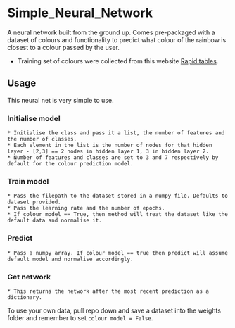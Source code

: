 # Simple_Neural_Network
A neural network built from the ground up. 
Comes pre-packaged with a dataset of colours and functionality to predict what colour of the rainbow is closest to a colour passed by the user.

* Training set of colours were collected from this website [Rapid tables](https://www.rapidtables.com/web/color/).

## Usage 
This neural net is very simple to use.
  ### Initialise model 
    * Initialise the class and pass it a list, the number of features and the number of classes. 
    * Each element in the list is the number of nodes for that hidden layer - [2,3] == 2 nodes in hidden layer 1, 3 in hidden layer 2.
    * Number of features and classes are set to 3 and 7 respectively by default for the colour prediction model. 
  ### Train model 
    * Pass the filepath to the dataset stored in a numpy file. Defaults to dataset provided. 
    * Pass the learning rate and the number of epochs.
    * If colour_model == True, then method will treat the dataset like the default data and normalise it. 
  ### Predict 
    * Pass a numpy array. If colour_model == true then predict will assume default model and normalise accordingly. 
  ### Get network
    * This returns the network after the most recent prediction as a dictionary. 
  
  To use your own data, pull repo down and save a dataset into the weights folder and remember to set `colour model = False`.
